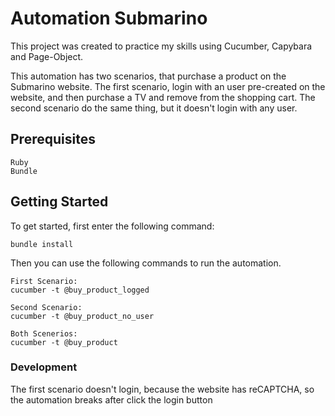 # Automation Submarino

This project was created to practice my skills using Cucumber, Capybara and Page-Object.

This automation has two scenarios, that purchase a product on the Submarino website. The first scenario, login with an user pre-created on the website, and then purchase a TV and remove from the shopping cart. The second scenario do the same thing, but it doesn't login with any user.


## Prerequisites

```
Ruby
Bundle
```

## Getting Started

To get started, first enter the following command:

```
bundle install
```
Then you can use the following commands to run the automation.

```
First Scenario:
cucumber -t @buy_product_logged

Second Scenario:
cucumber -t @buy_product_no_user

Both Scenerios:
cucumber -t @buy_product
```

### Development

The first scenario doesn't login, because the website has reCAPTCHA, so the automation breaks after click the login button

